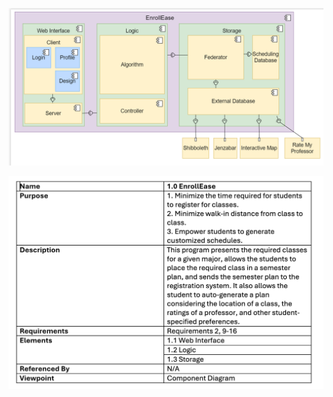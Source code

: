 ![EnrollEase First View](EnrollEase.png)

![EnrollEase Design Information Table](EnrollEase_DIT.png)
